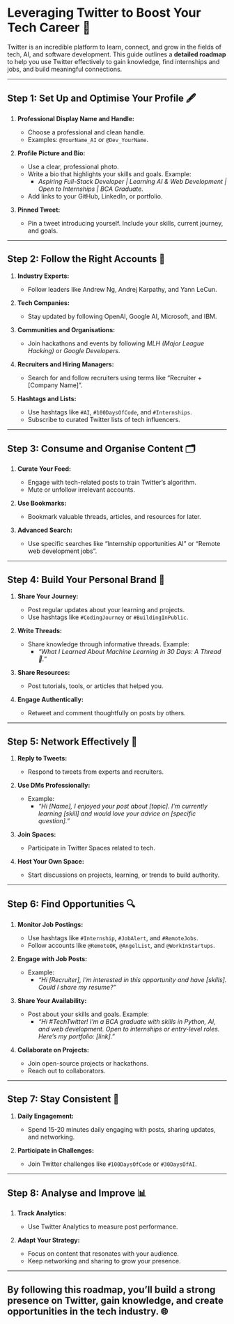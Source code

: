 # Leveraging Twitter to Boost Your Tech Career 🚀

Twitter is an incredible platform to learn, connect, and grow in the fields of tech, AI, and software development. This guide outlines a **detailed roadmap** to help you use Twitter effectively to gain knowledge, find internships and jobs, and build meaningful connections.

---

## **Step 1: Set Up and Optimise Your Profile** 🖋️

1. **Professional Display Name and Handle:**
   - Choose a professional and clean handle.
   - Examples: `@YourName_AI` or `@Dev_YourName`.

2. **Profile Picture and Bio:**
   - Use a clear, professional photo.
   - Write a bio that highlights your skills and goals. Example:
     - *Aspiring Full-Stack Developer | Learning AI & Web Development | Open to Internships | BCA Graduate.*
   - Add links to your GitHub, LinkedIn, or portfolio.

3. **Pinned Tweet:**
   - Pin a tweet introducing yourself. Include your skills, current journey, and goals.

---

## **Step 2: Follow the Right Accounts** 📲

1. **Industry Experts:**
   - Follow leaders like Andrew Ng, Andrej Karpathy, and Yann LeCun.

2. **Tech Companies:**
   - Stay updated by following OpenAI, Google AI, Microsoft, and IBM.

3. **Communities and Organisations:**
   - Join hackathons and events by following *MLH (Major League Hacking)* or *Google Developers*.

4. **Recruiters and Hiring Managers:**
   - Search for and follow recruiters using terms like “Recruiter + [Company Name]”.

5. **Hashtags and Lists:**
   - Use hashtags like `#AI`, `#100DaysOfCode`, and `#Internships`.
   - Subscribe to curated Twitter lists of tech influencers.

---

## **Step 3: Consume and Organise Content** 🗂️

1. **Curate Your Feed:**
   - Engage with tech-related posts to train Twitter’s algorithm.
   - Mute or unfollow irrelevant accounts.

2. **Use Bookmarks:**
   - Bookmark valuable threads, articles, and resources for later.

3. **Advanced Search:**
   - Use specific searches like “Internship opportunities AI” or “Remote web development jobs”.

---

## **Step 4: Build Your Personal Brand** 🌟

1. **Share Your Journey:**
   - Post regular updates about your learning and projects.
   - Use hashtags like `#CodingJourney` or `#BuildingInPublic`.

2. **Write Threads:**
   - Share knowledge through informative threads. Example:
     - *“What I Learned About Machine Learning in 30 Days: A Thread 🧵.”*

3. **Share Resources:**
   - Post tutorials, tools, or articles that helped you.

4. **Engage Authentically:**
   - Retweet and comment thoughtfully on posts by others.

---

## **Step 5: Network Effectively** 🤝

1. **Reply to Tweets:**
   - Respond to tweets from experts and recruiters.

2. **Use DMs Professionally:**
   - Example:
     - *“Hi [Name], I enjoyed your post about [topic]. I’m currently learning [skill] and would love your advice on [specific question].”*

3. **Join Spaces:**
   - Participate in Twitter Spaces related to tech.

4. **Host Your Own Space:**
   - Start discussions on projects, learning, or trends to build authority.

---

## **Step 6: Find Opportunities** 🔍

1. **Monitor Job Postings:**
   - Use hashtags like `#Internship`, `#JobAlert`, and `#RemoteJobs`.
   - Follow accounts like `@RemoteOK`, `@AngelList`, and `@WorkInStartups`.

2. **Engage with Job Posts:**
   - Example:
     - *“Hi [Recruiter], I’m interested in this opportunity and have [skills]. Could I share my resume?”*

3. **Share Your Availability:**
   - Post about your skills and goals. Example:
     - *“Hi #TechTwitter! I’m a BCA graduate with skills in Python, AI, and web development. Open to internships or entry-level roles. Here’s my portfolio: [link].”*

4. **Collaborate on Projects:**
   - Join open-source projects or hackathons.
   - Reach out to collaborators.

---

## **Step 7: Stay Consistent** 🔄

1. **Daily Engagement:**
   - Spend 15-20 minutes daily engaging with posts, sharing updates, and networking.

2. **Participate in Challenges:**
   - Join Twitter challenges like `#100DaysOfCode` or `#30DaysOfAI`.

---

## **Step 8: Analyse and Improve** 📊

1. **Track Analytics:**
   - Use Twitter Analytics to measure post performance.

2. **Adapt Your Strategy:**
   - Focus on content that resonates with your audience.
   - Keep networking and sharing to grow your presence.

---

## By following this roadmap, you’ll build a strong presence on Twitter, gain knowledge, and create opportunities in the tech industry. 🌐

